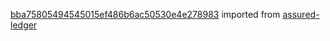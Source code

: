 [bba75805494545015ef486b6ac50530e4e278983](https://github.com/insolar/assured-ledger/commit/bba75805494545015ef486b6ac50530e4e278983) imported from [assured-ledger](https://github.com/insolar/assured-ledger)
